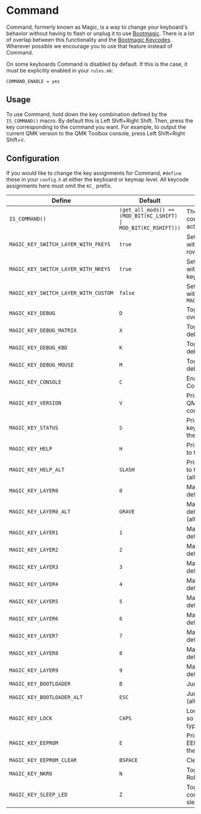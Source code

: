 # Command

Command, formerly known as Magic, is a way to change your keyboard's behavior without having to flash or unplug it to use [Bootmagic](feature_bootmagic.md). There is a lot of overlap between this functionality and the [Bootmagic Keycodes](feature_bootmagic.md#keycodes). Wherever possible we encourage you to use that feature instead of Command.

On some keyboards Command is disabled by default. If this is the case, it must be explicitly enabled in your `rules.mk`:

```make
COMMAND_ENABLE = yes
```

## Usage

To use Command, hold down the key combination defined by the `IS_COMMAND()` macro. By default this is Left Shift+Right Shift. Then, press the key corresponding to the command you want. For example, to output the current QMK version to the QMK Toolbox console, press Left Shift+Right Shift+`V`.

## Configuration

If you would like to change the key assignments for Command, `#define` these in your `config.h` at either the keyboard or keymap level. All keycode assignments here must omit the `KC_` prefix.

|Define                              |Default                                                                        |Description                                     |
|------------------------------------|-------------------------------------------------------------------------------|------------------------------------------------|
|`IS_COMMAND()`                      |<code>(get_all_mods() == (MOD_BIT(KC_LSHIFT) &#124; MOD_BIT(KC_RSHIFT)))</code>|The key combination to activate Command         |
|`MAGIC_KEY_SWITCH_LAYER_WITH_FKEYS` |`true`                                                                         |Set default layer with the Function row         |
|`MAGIC_KEY_SWITCH_LAYER_WITH_NKEYS` |`true`                                                                         |Set default layer with the number keys          |
|`MAGIC_KEY_SWITCH_LAYER_WITH_CUSTOM`|`false`                                                                        |Set default layer with `MAGIC_KEY_LAYER0..9`    |
|`MAGIC_KEY_DEBUG`                   |`D`                                                                            |Toggle debugging over serial                    |
|`MAGIC_KEY_DEBUG_MATRIX`            |`X`                                                                            |Toggle key matrix debugging                     |
|`MAGIC_KEY_DEBUG_KBD`               |`K`                                                                            |Toggle keyboard debugging                       |
|`MAGIC_KEY_DEBUG_MOUSE`             |`M`                                                                            |Toggle mouse debugging                          |
|`MAGIC_KEY_CONSOLE`                 |`C`                                                                            |Enable the Command console                      |
|`MAGIC_KEY_VERSION`                 |`V`                                                                            |Print the running QMK version to the console    |
|`MAGIC_KEY_STATUS`                  |`S`                                                                            |Print the current keyboard status to the console|
|`MAGIC_KEY_HELP`                    |`H`                                                                            |Print Command help to the console               |
|`MAGIC_KEY_HELP_ALT`                |`SLASH`                                                                        |Print Command help to the console (alternate)   |
|`MAGIC_KEY_LAYER0`                  |`0`                                                                            |Make layer 0 the default layer                  |
|`MAGIC_KEY_LAYER0_ALT`              |`GRAVE`                                                                        |Make layer 0 the default layer (alternate)      |
|`MAGIC_KEY_LAYER1`                  |`1`                                                                            |Make layer 1 the default layer                  |
|`MAGIC_KEY_LAYER2`                  |`2`                                                                            |Make layer 2 the default layer                  |
|`MAGIC_KEY_LAYER3`                  |`3`                                                                            |Make layer 3 the default layer                  |
|`MAGIC_KEY_LAYER4`                  |`4`                                                                            |Make layer 4 the default layer                  |
|`MAGIC_KEY_LAYER5`                  |`5`                                                                            |Make layer 5 the default layer                  |
|`MAGIC_KEY_LAYER6`                  |`6`                                                                            |Make layer 6 the default layer                  |
|`MAGIC_KEY_LAYER7`                  |`7`                                                                            |Make layer 7 the default layer                  |
|`MAGIC_KEY_LAYER8`                  |`8`                                                                            |Make layer 8 the default layer                  |
|`MAGIC_KEY_LAYER9`                  |`9`                                                                            |Make layer 9 the default layer                  |
|`MAGIC_KEY_BOOTLOADER`              |`B`                                                                            |Jump to bootloader                              |
|`MAGIC_KEY_BOOTLOADER_ALT`          |`ESC`                                                                          |Jump to bootloader (alternate)                  |
|`MAGIC_KEY_LOCK`                    |`CAPS`                                                                         |Lock the keyboard so nothing can be typed       |
|`MAGIC_KEY_EEPROM`                  |`E`                                                                            |Print stored EEPROM config to the console       |
|`MAGIC_KEY_EEPROM_CLEAR`            |`BSPACE`                                                                       |Clear the EEPROM                                |
|`MAGIC_KEY_NKRO`                    |`N`                                                                            |Toggle N-Key Rollover (NKRO)                    |
|`MAGIC_KEY_SLEEP_LED`               |`Z`                                                                            |Toggle LED when computer is sleeping            |
